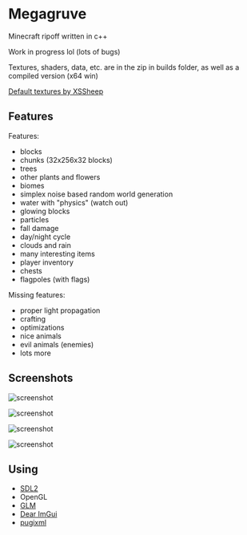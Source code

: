 # Megagruve

Minecraft ripoff written in c++

Work in progress lol (lots of bugs)

Textures, shaders, data, etc. are in the zip in builds folder, as well as a compiled version (x64 win)

[Default textures by XSSheep](https://www.minecraftforum.net/forums/mapping-and-modding-java-edition/resource-packs/1242533-pixel-perfection-now-with-polar-bears-1-11)

## Features

Features:
* blocks
* chunks (32x256x32 blocks)
* trees
* other plants and flowers
* biomes
* simplex noise based random world generation
* water with "physics" (watch out)
* glowing blocks
* particles
* fall damage
* day/night cycle
* clouds and rain
* many interesting items
* player inventory
* chests
* flagpoles (with flags)

Missing features:
* proper light propagation
* crafting
* optimizations
* nice animals
* evil animals (enemies)
* lots more

## Screenshots

![screenshot](https://github.com/kaffelars/megagruve/blob/main/screenshots/screenshot2.png)

![screenshot](https://github.com/kaffelars/megagruve/blob/main/screenshots/screenshot5.png)

![screenshot](https://github.com/kaffelars/megagruve/blob/main/screenshots/screenshot4.png)

![screenshot](https://github.com/kaffelars/megagruve/blob/main/screenshots/screenshot3.png)

## Using
* [SDL2](https://www.libsdl.org/)
* OpenGL
* [GLM](https://github.com/g-truc/glm)
* [Dear ImGui](https://github.com/ocornut/imgui)
* [pugixml](https://pugixml.org/)
